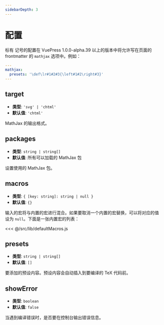 ```yaml
---
sidebarDepth: 3
---
```


# 配置

标有 <Badge vertical text="frontmatter"/>记号的配置在 VuePress 1.0.0-alpha.39 以上的版本中将允许写在页面的 frontmatter 的 `mathjax` 选项中。例如：

```yaml
---
mathjax:
  presets: '\def\lr#1#2#3{\left#1#2\right#3}'
---
```

## target

- **类型**: `'svg' | 'chtml'`
- **默认值**: `'chtml'`

MathJax 的输出格式。

## packages

- **类型**: `string | string[]`
- **默认值**: 所有可以加载的 MathJax 包

设置使用的 MathJax 包。

## macros

- **类型**: `{ [key: string]: string | null }`
- **默认值**: `{}`

输入的宏将与内置的宏进行混合。如果要取消一个内置的宏替换，可以将对应的值设为 `null`。下面是一张内置宏的列表：

<<< @/src/lib/defaultMacros.js

## presets <Badge text="frontmatter"/>

- **类型**: `string | string[]`
- **默认值**: `[]`

要添加的预设内容。预设内容会自动插入到要编译的 TeX 代码前。

## showError <Badge text="vuepress 1.0.0-alpha.40+"/>

- **类型**: `boolean`
- **默认值**: `false`

当遇到编译错误时，是否要在控制台输出错误信息。
